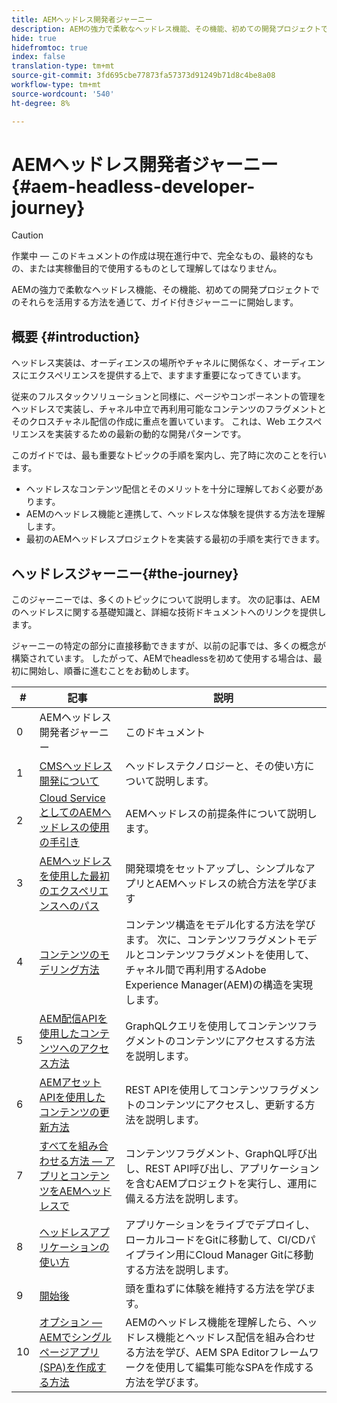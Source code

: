 ```yaml
---
title: AEMヘッドレス開発者ジャーニー
description: AEMの強力で柔軟なヘッドレス機能、その機能、初めての開発プロジェクトでのそれらを活用する方法を通じて、ガイド付きジャーニーに開始します。
hide: true
hidefromtoc: true
index: false
translation-type: tm+mt
source-git-commit: 3fd695cbe77873fa57373d91249b71d8c4be8a08
workflow-type: tm+mt
source-wordcount: '540'
ht-degree: 8%

---
```



# AEMヘッドレス開発者ジャーニー{#aem-headless-developer-journey}

>[!CAUTION]
>
>作業中 — このドキュメントの作成は現在進行中で、完全なもの、最終的なもの、または実稼働目的で使用するものとして理解してはなりません。

AEMの強力で柔軟なヘッドレス機能、その機能、初めての開発プロジェクトでのそれらを活用する方法を通じて、ガイド付きジャーニーに開始します。

## 概要 {#introduction}

ヘッドレス実装は、オーディエンスの場所やチャネルに関係なく、オーディエンスにエクスペリエンスを提供する上で、ますます重要になってきています。

従来のフルスタックソリューションと同様に、ページやコンポーネントの管理をヘッドレスで実装し、チャネル中立で再利用可能なコンテンツのフラグメントとそのクロスチャネル配信の作成に重点を置いています。 これは、Web エクスペリエンスを実装するための最新の動的な開発パターンです。

このガイドでは、最も重要なトピックの手順を案内し、完了時に次のことを行います。

* ヘッドレスなコンテンツ配信とそのメリットを十分に理解しておく必要があります。
* AEMのヘッドレス機能と連携して、ヘッドレスな体験を提供する方法を理解します。
* 最初のAEMヘッドレスプロジェクトを実装する最初の手順を実行できます。

## ヘッドレスジャーニー{#the-journey}

このジャーニーでは、多くのトピックについて説明します。 次の記事は、AEMのヘッドレスに関する基礎知識と、詳細な技術ドキュメントへのリンクを提供します。

ジャーニーの特定の部分に直接移動できますが、以前の記事では、多くの概念が構築されています。 したがって、AEMでheadlessを初めて使用する場合は、最初に開始し、順番に進むことをお勧めします。

| # | 記事 | 説明 |
|---|---|---|
| 0 | AEMヘッドレス開発者ジャーニー | このドキュメント |
| 1 | [CMSヘッドレス開発について](learn-about.md) | ヘッドレステクノロジーと、その使い方について説明します。 |
| 2 | [Cloud ServiceとしてのAEMヘッドレスの使用の手引き](getting-started.md) | AEMヘッドレスの前提条件について説明します。 |
| 3 | [AEMヘッドレスを使用した最初のエクスペリエンスへのパス](path-to-first-experience.md) | 開発環境をセットアップし、シンプルなアプリとAEMヘッドレスの統合方法を学びます |
| 4 | [コンテンツのモデリング方法](model-your-content.md) | コンテンツ構造をモデル化する方法を学びます。 次に、コンテンツフラグメントモデルとコンテンツフラグメントを使用して、チャネル間で再利用するAdobe Experience Manager(AEM)の構造を実現します。 |
| 5 | [AEM配信APIを使用したコンテンツへのアクセス方法](access-your-content.md) | GraphQLクエリを使用してコンテンツフラグメントのコンテンツにアクセスする方法を説明します。 |
| 6 | [AEMアセットAPIを使用したコンテンツの更新方法](update-your-content.md) | REST APIを使用してコンテンツフラグメントのコンテンツにアクセスし、更新する方法を説明します。 |
| 7 | [すべてを組み合わせる方法 — アプリとコンテンツをAEMヘッドレスで](put-it-all-together.md) | コンテンツフラグメント、GraphQL呼び出し、REST API呼び出し、アプリケーションを含むAEMプロジェクトを実行し、運用に備える方法を説明します。 |
| 8 | [ヘッドレスアプリケーションの使い方](go-live.md) | アプリケーションをライブでデプロイし、ローカルコードをGitに移動して、CI/CDパイプライン用にCloud Manager Gitに移動する方法を説明します。 |
| 9 | [開始後](post-launch.md) | 頭を重ねずに体験を維持する方法を学びます。 |
| 10 | [オプション — AEMでシングルページアプリ(SPA)を作成する方法](create-spa.md) | AEMのヘッドレス機能を理解したら、ヘッドレス機能とヘッドレス配信を組み合わせる方法を学び、AEM SPA Editorフレームワークを使用して編集可能なSPAを作成する方法を学びます。 |
